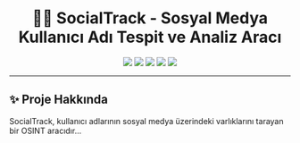 <h1 align="center">🕵️‍♂️ SocialTrack - Sosyal Medya Kullanıcı Adı Tespit ve Analiz Aracı</h1>

<p align="center">
  <img src="https://img.shields.io/badge/OSINT-Active-informational?style=flat-square&logo=target" />
  <img src="https://img.shields.io/badge/Security-Tool-purple?style=flat-square&logo=shield" />
  <img src="https://img.shields.io/badge/Python-3.8%2B-blue?style=flat-square&logo=python" />
  <img src="https://img.shields.io/badge/License-MIT-orange?style=flat-square" />
  <img src="https://img.shields.io/badge/Anonymous--Mode-Optional-brightgreen?style=flat-square&logo=tor-project" />
</p>

---

## ✨ Proje Hakkında
SocialTrack, kullanıcı adlarının sosyal medya üzerindeki varlıklarını tarayan bir OSINT aracıdır...

